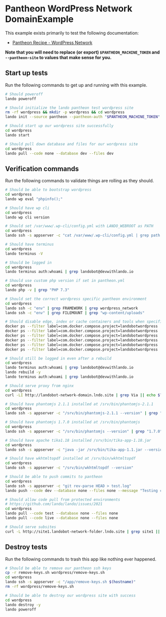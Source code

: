 Pantheon WordPress Network DomainExample
==========================

This example exists primarily to test the following documentation:

* [Pantheon Recipe - WordPress Network](https://docs.devwithlando.io/tutorials/pantheon.html)

**Note that you will need to replace (or export) `$PANTHEON_MACHINE_TOKEN` and `--pantheon-site` to values that make sense for you.**

Start up tests
--------------

Run the following commands to get up and running with this example.

```bash
# Should poweroff
lando poweroff

# Should initialize the lando pantheon test wordpress site
rm -rf wordpress && mkdir -p wordpress && cd wordpress
lando init --source pantheon --pantheon-auth "$PANTHEON_MACHINE_TOKEN" --pantheon-site landobot-network-domain

# Should start up our wordpress site successfully
cd wordpress
lando start

# Should pull down database and files for our wordpress site
cd wordpress
lando pull --code none --database dev --files dev
```

Verification commands
---------------------

Run the following commands to validate things are rolling as they should.

```bash
# Should be able to bootstrap wordpress
cd wordpress
lando wp eval "phpinfo();"

# Should have wp cli
cd wordpress
lando wp cli version

# Should set /var/www/.wp-cli/config.yml with LANDO_WEBROOT as PATH
cd wordpress
lando ssh -s appserver -c "cat /var/www/.wp-cli/config.yml | grep path | grep /app"

# Should have terminus
cd wordpress
lando terminus -V

# Should be logged in
cd wordpress
lando terminus auth:whoami | grep landobot@devwithlando.io

# Should use custom php version if set in pantheon.yml
cd wordpress
lando php -v | grep "PHP 7.3"

# Should set the correct wordpress specific pantheon environment
cd wordpress
lando ssh -c "env" | grep FRAMEWORK | grep wordpress_network
lando ssh -c "env" | grep FILEMOUNT | grep "wp-content/uploads"

# Should disable edge, index or cache containers and tools when specified
docker ps --filter label=com.docker.compose.project=landobotwordpress | grep landobotwordpress_appserver_nginx_1
docker ps --filter label=com.docker.compose.project=landobotwordpress | grep landobotwordpress_appserver_1
docker ps --filter label=com.docker.compose.project=landobotwordpress | grep landobotwordpress_database_1
docker ps --filter label=com.docker.compose.project=landobotwordpress | grep landobotwordpress_cache_1 || echo $? | grep 1
docker ps --filter label=com.docker.compose.project=landobotwordpress | grep landobotwordpress_index_1 || echo $? | grep 1
docker ps --filter label=com.docker.compose.project=landobotwordpress | grep landobotwordpress_edge_1 || echo $? | grep 1

# Should still be logged in even after a rebuild
cd wordpress
lando terminus auth:whoami | grep landobot@devwithlando.io
lando rebuild -y
lando terminus auth:whoami | grep landobot@devwithlando.io

# Should serve proxy from nginx
cd wordpress
curl -LI http://landobot-network-domain.lndo.site | grep Via || echo $? | grep 1

# Should have phantomjs 2.1.1 installed at /srv/bin/phantomjs-2.1.1
cd wordpress
lando ssh -s appserver -c "/srv/bin/phantomjs-2.1.1 --version" | grep "2.1.1"

# Should have phantomjs 1.7.0 installed at /srv/bin/phantomjs
cd wordpress
lando ssh -s appserver -c "/srv/bin/phantomjs --version" | grep "1.7.0"

# Should have apache tika1.18 installed /srv/bin/tika-app-1.18.jar
cd wordpress
lando ssh -s appserver -c "java -jar /srv/bin/tika-app-1.1.jar --version" | grep "Apache Tika 1.1"

# Should have wkhtmltopdf installed at /srv/bin/wkhtmltopdf
cd wordpress
lando ssh -s appserver -c "/srv/bin/wkhtmltopdf --version"

# Should be able to push commits to pantheon
cd wordpress
lando ssh -s appserver -c "git rev-parse HEAD > test.log"
lando push --code dev --database none --files none --message "Testing commit $(git rev-parse HEAD)"

# Should allow code pull from protected environments
# https://github.com/lando/lando/issues/2021
cd wordpress
lando pull --code test --database none --files none
lando pull --code live --database none --files none

# Should serve subsites
curl -L http://site1.landobot-network-folder.lndo.site | grep site1 || echo $? | grep 1 
```

Destroy tests
-------------

Run the following commands to trash this app like nothing ever happened.

```bash
# Should be able to remove our pantheon ssh keys
cp -r remove-keys.sh wordpress/remove-keys.sh
cd wordpress
lando ssh -s appserver -c "/app/remove-keys.sh $(hostname)"
rm -rf wordpress/remove-keys.sh

# Should be able to destroy our wordpress site with success
cd wordpress
lando destroy -y
lando poweroff
```
